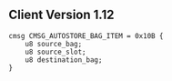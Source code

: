 ## Client Version 1.12

```rust,ignore
cmsg CMSG_AUTOSTORE_BAG_ITEM = 0x10B {
    u8 source_bag;    
    u8 source_slot;    
    u8 destination_bag;    
}

```
